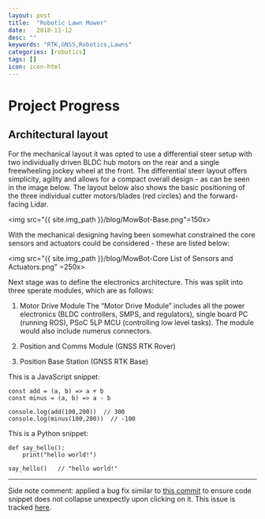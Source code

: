 ```yaml
---
layout: post
title:  "Robotic Lawn Mower"
date:   2018-11-12
desc: ""
keywords: "RTK,GNSS,Robotics,Lawns"
categories: [robotics]
tags: []
icon: icon-html
---
```


Project Progress
================
## Architectural layout

For the mechanical layout it was opted to use a differential steer setup with two individually driven BLDC hub motors on the rear and a single freewheeling jockey wheel at the front.  The differential steer layout offers simplicity, agility and allows for a compact overall design - as can be seen in the image below. The layout below also shows the basic positioning of the three individual cutter motors/blades (red circles) and the forward-facing Lidar.

<img src="{{ site.img_path }}/blog/MowBot-Base.png"=150x>

With the mechanical designing having been somewhat constrained the core sensors and actuators could be considered - these are listed below:

<img src="{{ site.img_path }}/blog/MowBot-Core List of Sensors and Actuators.png" =250x>

Next stage was to define the electronics architecture. This was split into three sperate modules, which are as follows:

1.	Motor Drive Module
        The “Motor Drive Module” includes all the power electronics (BLDC controllers, SMPS, and regulators), single board PC (running ROS), PSoC 5LP MCU (controlling low level tasks). The module would also include numerus connectors.

2. Position and Comms Module (GNSS RTK Rover)

3.	Position Base Station (GNSS RTK Base)

This is a JavaScript snippet:

```
const add = (a, b) => a + b
const minus = (a, b) => a - b

console.log(add(100,200))  // 300
console.log(minus(100,200))  // -100
```

This is a Python snippet:

```
def say_hello():
    print("hello world!")

say_hello()   // "hello world!"
```

---

Side note comment: applied a bug fix similar to [this commit](https://github.com/Atlas7/atlas7.github.io/commit/6659f4a47f6ec66987adb0f683a9c6f3842252ae#diff-818954a41dbfb01af70050a459c603b9) to ensure code snippet does not collapse unexpectly upon clicking on it. This issue is tracked [here](https://github.com/jarrekk/Jalpc/issues/97).
